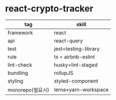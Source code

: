 # react-crypto-tracker

| tag              | skill                |
| ---------------- | -------------------- |
| framework        | react                |
| api              | react-query          |
| test             | jest+testing-library |
| rule             | ts + airbnb-eslint   |
| lint-check       | husky+lint-staged    |
| bundling         | rollupJS             |
| styling          | styled-component     |
| monorepo(필요시) | lerna+yarn-workspace |
